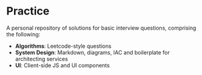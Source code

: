 # Practice

A personal repository of solutions for basic interview questions, comprising the following:

- **Algorithms**: Leetcode-style questions
- **System Design**: Markdown, diagrams, IAC and boilerplate for architecting services
- **UI**: Client-side JS and UI components
